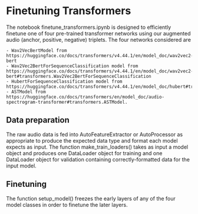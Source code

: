 # Finetuning Transformers

The notebook finetune_transformers.ipynb is designed to efficiently finetune one of four pre-trained transformer networks using our augmented audio (anchor, positive, negative) triplets. The four networks considered are 

    - Wav2VecBertModel from https://huggingface.co/docs/transformers/v4.44.1/en/model_doc/wav2vec2-bert
    - Wav2Vec2BertForSequenceClassification model from https://huggingface.co/docs/transformers/v4.44.1/en/model_doc/wav2vec2-bert#transformers.Wav2Vec2BertForSequenceClassification
    - HubertForSequenceClassification model from https://huggingface.co/docs/transformers/v4.44.1/en/model_doc/hubert#transformers.HubertForSequenceClassification
    - ASTModel from https://huggingface.co/docs/transformers/en/model_doc/audio-spectrogram-transformer#transformers.ASTModel.

## Data preparation

The raw audio data is fed into AutoFeatureExtractor or AutoProcessor as appropriate to produce the expected data type and format each model expects as input. The function make_train_loaders() takes as input a model object and produces one DataLoader object for training and one DataLoader object for validation containing correctly-formatted data for the input model.

## Finetuning

The function setup_model() freezes the early layers of any of the four model classes in order to finetune the later layers.